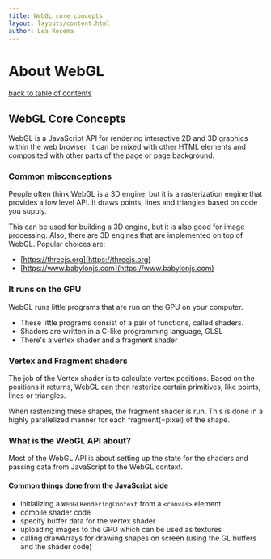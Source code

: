```yaml
---
title: WebGL core concepts
layout: layouts/content.html
author: Lea Rosema
---
```


# About WebGL

[back to table of contents](../)

## WebGL Core Concepts

WebGL is a JavaScript API for rendering interactive 2D and 3D graphics within the web browser.
It can be mixed with other HTML elements and composited with other parts of the page or page background.

### Common misconceptions

People often think WebGL is a 3D engine, but it is a rasterization engine that provides a low level API.
It draws points, lines and triangles based on code you supply.

This can be used for building a 3D engine, but it is also good for image processing.
Also, there are 3D engines that are implemented on top of WebGL.
Popular choices are:

- [https://threejs.org](https://threejs.org)
- [https://www.babylonjs.com](https://www.babylonjs.com)

### It runs on the GPU

WebGL runs little programs that are run on the GPU on your computer.

- These little programs consist of a pair of functions, called shaders.
- Shaders are written in a C-like programming language, GLSL
- There's a vertex shader and a fragment shader

### Vertex and Fragment shaders

The job of the Vertex shader is to calculate vertex positions.
Based on the positions it returns, WebGL can then rasterize certain primitives, like points,
lines or triangles.

When rasterizing these shapes, the fragment shader is run.
This is done in a highly parallelized manner for each fragment(=pixel) of the shape.

### What is the WebGL API about?

Most of the WebGL API is about setting up the state for the shaders and passing data from
JavaScript to the WebGL context.

#### Common things done from the JavaScript side

- initializing a `WebGLRenderingContext` from a `<canvas>` element
- compile shader code
- specify buffer data for the vertex shader
- uploading images to the GPU which can be used as textures
- calling drawArrays for drawing shapes on screen (using the GL buffers and the shader code)

